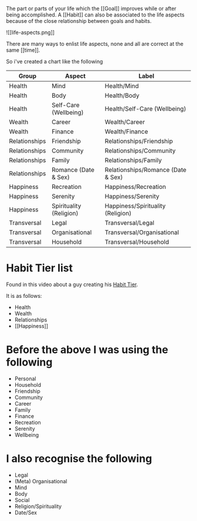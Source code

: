 The part or parts of your life which the [[Goal]] improves while or after being accomplished. A [[Habit]] can also be associated to the life aspects because of the close relationship between goals and habits.

![[life-aspects.png]]

There are many ways to enlist life aspects, none and all are correct at the same [[time]]. 

So i've created a chart like the following

| Group         | Aspect                  | Label                              |
| ------------- | ----------------------- | ---------------------------------- |
| Health        | Mind                    | Health/Mind                        |
| Health        | Body                    | Health/Body                        |
| Health        | Self-Care (Wellbeing)   | Health/Self-Care (Wellbeing)       |
| Wealth        | Career                  | Wealth/Career                      |
| Wealth        | Finance                 | Wealth/Finance                     |
| Relationships | Friendship              | Relationships/Friendship           |
| Relationships | Community               | Relationships/Community            |
| Relationships | Family                  | Relationships/Family               |
| Relationships | Romance (Date & Sex)    | Relationships/Romance (Date & Sex) |
| Happiness     | Recreation              | Happiness/Recreation               |
| Happiness     | Serenity                | Happiness/Serenity                 |
| Happiness     | Spirituality (Religion) | Happiness/Spirituality (Religion)  |
| Transversal   | Legal                   | Transversal/Legal                  |
| Transversal   | Organisational          | Transversal/Organisational         |
| Transversal   | Household               | Transversal/Household              |

# Habit Tier list

Found in this video about a guy creating his [Habit Tier](https://www.youtube.com/watch?v=GriR73kSvPY).

It is as follows:

- Health
- Wealth
- Relationships
- [[Happiness]]

# Before the above I was using the following

- Personal
- Household
- Friendship
- Community
- Career
- Family
- Finance
- Recreation
- Serenity
- Wellbeing

# I also recognise the following

- Legal
- (Meta) Organisational
- Mind
- Body
- Social
- Religion/Spirituality
- Date/Sex